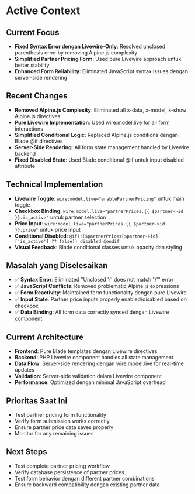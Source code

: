 # Active Context

## Current Focus
- **Fixed Syntax Error dengan Livewire-Only**: Resolved unclosed parenthesis error by removing Alpine.js complexity
- **Simplified Partner Pricing Form**: Used pure Livewire approach untuk better stability
- **Enhanced Form Reliability**: Eliminated JavaScript syntax issues dengan server-side rendering

## Recent Changes
- **Removed Alpine.js Complexity**: Eliminated all x-data, x-model, x-show Alpine.js directives
- **Pure Livewire Implementation**: Used wire:model.live for all form interactions
- **Simplified Conditional Logic**: Replaced Alpine.js conditions dengan Blade @if directives
- **Server-Side Rendering**: All form state management handled by Livewire backend
- **Fixed Disabled State**: Used Blade conditional @if untuk input disabled attribute

## Technical Implementation
- **Livewire Toggle**: `wire:model.live="enablePartnerPricing"` untuk main toggle
- **Checkbox Binding**: `wire:model.live="partnerPrices.{{ $partner->id }}.is_active"` untuk partner selection
- **Price Input**: `wire:model.live="partnerPrices.{{ $partner->id }}.price"` untuk price input
- **Conditional Disabled**: `@if(!($partnerPrices[$partner->id]['is_active'] ?? false)) disabled @endif`
- **Visual Feedback**: Blade conditional classes untuk opacity dan styling

## Masalah yang Diselesaikan
- ✅ **Syntax Error**: Eliminated "Unclosed '(' does not match '}'" error
- ✅ **JavaScript Conflicts**: Removed problematic Alpine.js expressions
- ✅ **Form Reactivity**: Maintained form functionality dengan pure Livewire
- ✅ **Input State**: Partner price inputs properly enabled/disabled based on checkbox
- ✅ **Data Binding**: All form data correctly synced dengan Livewire component

## Current Architecture
- **Frontend**: Pure Blade templates dengan Livewire directives
- **Backend**: PHP Livewire component handles all state management
- **Data Flow**: Server-side rendering dengan wire:model.live for real-time updates
- **Validation**: Server-side validation dalam Livewire component
- **Performance**: Optimized dengan minimal JavaScript overhead

## Prioritas Saat Ini
- Test partner pricing form functionality
- Verify form submission works correctly
- Ensure partner price data saves properly
- Monitor for any remaining issues

## Next Steps
- Test complete partner pricing workflow
- Verify database persistence of partner prices
- Test form behavior dengan different partner combinations
- Ensure backward compatibility dengan existing partner data 